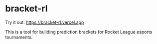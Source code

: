 # bracket-rl

Try it out: https://bracket-rl.vercel.app

This is a tool for building prediction brackets for Rocket League esports tournaments.
